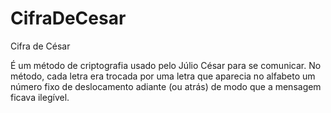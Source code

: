 # CifraDeCesar

Cifra de César

É um método de criptografia usado pelo Júlio César para se comunicar. No método, cada letra era trocada por uma letra que aparecia no alfabeto um número fixo de deslocamento adiante (ou atrás) de modo que a mensagem ficava ilegível.
